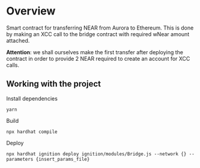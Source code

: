 # Overview

Smart contract for transferring NEAR from Aurora to Ethereum. This is done by making an XCC call to the bridge contract with required wNear amount attached.

**Attention**: we shall ourselves make the first transfer after deploying the contract in order to provide 2 NEAR required to create an account for XCC calls.

## Working with the project

Install dependencies
```
yarn
```

Build
```
npx hardhat compile
```

Deploy
```
npx hardhat ignition deploy ignition/modules/Bridge.js --network {} --parameters {insert_params_file}
```